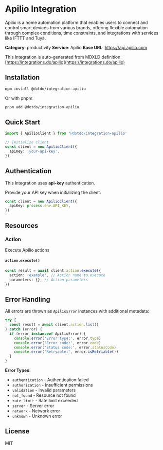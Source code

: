 # Apilio Integration

Apilio is a home automation platform that enables users to connect and control smart devices from various brands, offering flexible automation through complex conditions, time constraints, and integrations with services like IFTTT and Tuya.

**Category**: productivity
**Service**: Apilio
**Base URL**: https://api.apilio.com

This Integration is auto-generated from MDXLD definition: [https://integrations.do/apilio](https://integrations.do/apilio)

## Installation

```bash
npm install @dotdo/integration-apilio
```

Or with pnpm:

```bash
pnpm add @dotdo/integration-apilio
```

## Quick Start

```typescript
import { ApilioClient } from '@dotdo/integration-apilio'

// Initialize client
const client = new ApilioClient({
  apiKey: 'your-api-key',
})
```

## Authentication

This Integration uses **api-key** authentication.

Provide your API key when initializing the client:

```typescript
const client = new ApilioClient({
  apiKey: process.env.API_KEY,
})
```

## Resources

### Action

Execute Apilio actions

#### `action.execute()`

```typescript
const result = await client.action.execute({
  action: 'example', // Action name to execute
  parameters: {}, // Action parameters
})
```

## Error Handling

All errors are thrown as `ApilioError` instances with additional metadata:

```typescript
try {
  const result = await client.action.list()
} catch (error) {
  if (error instanceof ApilioError) {
    console.error('Error type:', error.type)
    console.error('Error code:', error.code)
    console.error('Status code:', error.statusCode)
    console.error('Retryable:', error.isRetriable())
  }
}
```

**Error Types:**

- `authentication` - Authentication failed
- `authorization` - Insufficient permissions
- `validation` - Invalid parameters
- `not_found` - Resource not found
- `rate_limit` - Rate limit exceeded
- `server` - Server error
- `network` - Network error
- `unknown` - Unknown error

## License

MIT
